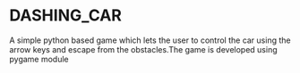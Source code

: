 # DASHING_CAR
A simple python based game which lets the user to control the car using the arrow keys and escape from the obstacles.The game is developed using pygame module
